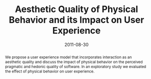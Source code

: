 ---
abstract: We propose a user experience model that incorporates  interaction as an
  aesthetic quality and discuss the  impact of physical behavior on the perceived
  pragmatic  and hedonic quality of software. In an exploratory  study we evaluated
  the effect of physical behavior on  user experience.
authors:
- Christoph Wimmer
- Peter Weishapl
- Thomas Grechenig
- Karin Kappel
date: '2011-08-30'
featured: false
links:
- name: Publik
  url: https://publik.tuwien.ac.at/showentry.php?ID=205831&lang=1
publication_types:
- '0'
publishDate: '2011-08-30'
title: Aesthetic Quality of Physical Behavior and its Impact on User Experience
url_pdf: ''
---